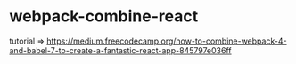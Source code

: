 # webpack-combine-react
tutorial => https://medium.freecodecamp.org/how-to-combine-webpack-4-and-babel-7-to-create-a-fantastic-react-app-845797e036ff
